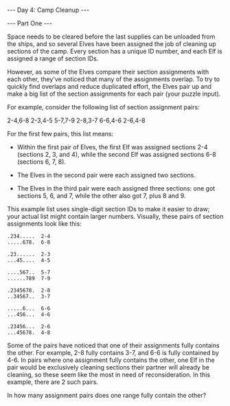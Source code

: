 --- Day 4: Camp Cleanup ---

--- Part One ---

Space needs to be cleared before the last supplies can be unloaded from the
ships, and so several Elves have been assigned the job of cleaning up sections
of the camp. Every section has a unique ID number, and each Elf is assigned a
range of section IDs.

However, as some of the Elves compare their section assignments with each other,
they've noticed that many of the assignments overlap. To try to quickly find
overlaps and reduce duplicated effort, the Elves pair up and make a big list of
the section assignments for each pair (your puzzle input).

For example, consider the following list of section assignment pairs:

2-4,6-8
2-3,4-5
5-7,7-9
2-8,3-7
6-6,4-6
2-6,4-8

For the first few pairs, this list means:

* Within the first pair of Elves, the first Elf was assigned sections 2-4 
  (sections 2, 3, and 4), while the second Elf was assigned sections 6-8 
  (sections 6, 7, 8).

* The Elves in the second pair were each assigned two sections.

* The Elves in the third pair were each assigned three sections: one got 
  sections 5, 6, and 7, while the other also got 7, plus 8 and 9.

This example list uses single-digit section IDs to make it easier to draw; your
actual list might contain larger numbers. Visually, these pairs of section
assignments look like this:

```
.234.....  2-4
.....678.  6-8

.23......  2-3
...45....  4-5

....567..  5-7
......789  7-9

.2345678.  2-8
..34567..  3-7

.....6...  6-6
...456...  4-6

.23456...  2-6
...45678.  4-8
```

Some of the pairs have noticed that one of their assignments fully contains the
other. For example, 2-8 fully contains 3-7, and 6-6 is fully contained by 4-6.
In pairs where one assignment fully contains the other, one Elf in the pair
would be exclusively cleaning sections their partner will already be cleaning,
so these seem like the most in need of reconsideration. In this example, there
are 2 such pairs.

In how many assignment pairs does one range fully contain the other?
